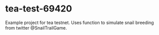 # tea-test-69420

Example project for tea testnet.  Uses function to simulate snail breeding from twitter @SnailTrailGame.
